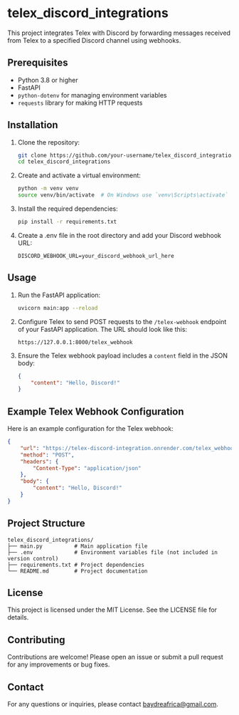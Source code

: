 # telex_discord_integrations

This project integrates Telex with Discord by forwarding messages received from Telex to a specified Discord channel using webhooks.

## Prerequisites

- Python 3.8 or higher
- FastAPI
- `python-dotenv` for managing environment variables
- `requests` library for making HTTP requests

## Installation

1. Clone the repository:
   ```bash
   git clone https://github.com/your-username/telex_discord_integrations.git
   cd telex_discord_integrations
   ```

2. Create and activate a virtual environment:
   ```bash
   python -m venv venv
   source venv/bin/activate  # On Windows use `venv\Scripts\activate`
   ```

3. Install the required dependencies:
   ```bash
   pip install -r requirements.txt
   ```

4. Create a .env file in the root directory and add your Discord webhook URL:
   ```plaintext
   DISCORD_WEBHOOK_URL=your_discord_webhook_url_here
   ```

## Usage

1. Run the FastAPI application:
   ```bash
   uvicorn main:app --reload
   ```

2. Configure Telex to send POST requests to the `/telex-webhook` endpoint of your FastAPI application. The URL should look like this:
   ```
   https://127.0.0.1:8000/telex_webhook
   ```

3. Ensure the Telex webhook payload includes a `content` field in the JSON body:
   ```json
   {
       "content": "Hello, Discord!"
   }
   ```

## Example Telex Webhook Configuration

Here is an example configuration for the Telex webhook:
```json
{
    "url": "https://telex-discord-integration.onrender.com/telex_webhook",
    "method": "POST",
    "headers": {
        "Content-Type": "application/json"
    },
    "body": {
        "content": "Hello, Discord!"
    }
}
```

## Project Structure

    telex_discord_integrations/
    ├── main.py          # Main application file
    ├── .env             # Environment variables file (not included in version control)
    ├── requirements.txt # Project dependencies
    └── README.md        # Project documentation

## License

This project is licensed under the MIT License. See the LICENSE file for details.

## Contributing

Contributions are welcome! Please open an issue or submit a pull request for any improvements or bug fixes.

## Contact

For any questions or inquiries, please contact [baydreafrica@gmail.com](mailto:baydreafrica@gmail.com).
